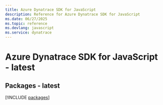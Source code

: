 ```yaml
---
title: Azure Dynatrace SDK for JavaScript
description: Reference for Azure Dynatrace SDK for JavaScript
ms.date: 06/27/2025
ms.topic: reference
ms.devlang: javascript
ms.service: dynatrace
---
```

# Azure Dynatrace SDK for JavaScript - latest
## Packages - latest
[!INCLUDE [packages](dynatrace-index.md)]